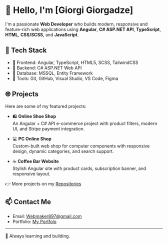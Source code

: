 # 👋 Hello, I'm [Giorgi Giorgadze]

I'm a passionate **Web Developer** who builds modern, responsive and feature-rich web applications using **Angular**, **C# ASP.NET API**, **TypeScript**, **HTML**, **CSS/SCSS**, and **JavaScript**.

## 🚀 Tech Stack
- 🔹 Frontend: Angular, TypeScript, HTML5, SCSS, TailwindCSS
- 🔹 Backend: C# ASP.NET Web API
- 🔹 Database: MSSQL, Entity Framework
- 🔹 Tools: Git, GitHub, Visual Studio, VS Code, Figma

## 🌐 Projects
Here are some of my featured projects:

- 🛍️ **Online Shoe Shop**  
  An Angular + C# API e-commerce project with product filters, modern UI, and Stripe payment integration.

- 💻 **PC Online Shop**  
  Custom-built web shop for computer components with responsive design, dynamic categories, and search support.

- ☕ **Coffee Bar Website**  
  Stylish Angular site with product cards, subscription banner, and responsive layout.

👉 More projects on my [Repositories](https://github.com/your-username?tab=repositories)

## 📫 Contact Me
- Email: Webmaker897@gmail.com
- Portfolio: [My Portfolo](https://giorgadze897.github.io/AngularPortfolio/)

---

🧠 Always learning and building.
